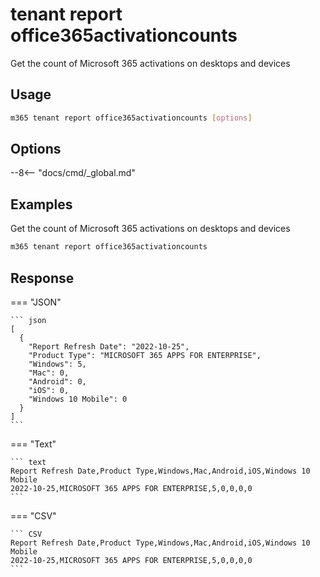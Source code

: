 # tenant report office365activationcounts

Get the count of Microsoft 365 activations on desktops and devices

## Usage

```sh
m365 tenant report office365activationcounts [options]
```

## Options

--8<-- "docs/cmd/_global.md"

## Examples

Get the count of Microsoft 365 activations on desktops and devices

```sh
m365 tenant report office365activationcounts
```

## Response

=== "JSON"

    ``` json
    [
      {
        "Report Refresh Date": "2022-10-25",
        "Product Type": "MICROSOFT 365 APPS FOR ENTERPRISE",
        "Windows": 5,
        "Mac": 0,
        "Android": 0,
        "iOS": 0,
        "Windows 10 Mobile": 0
      }
    ]
    ```

=== "Text"

    ``` text
    Report Refresh Date,Product Type,Windows,Mac,Android,iOS,Windows 10 Mobile
    2022-10-25,MICROSOFT 365 APPS FOR ENTERPRISE,5,0,0,0,0
    ```

=== "CSV"

    ``` CSV
    Report Refresh Date,Product Type,Windows,Mac,Android,iOS,Windows 10 Mobile
    2022-10-25,MICROSOFT 365 APPS FOR ENTERPRISE,5,0,0,0,0
    ```

